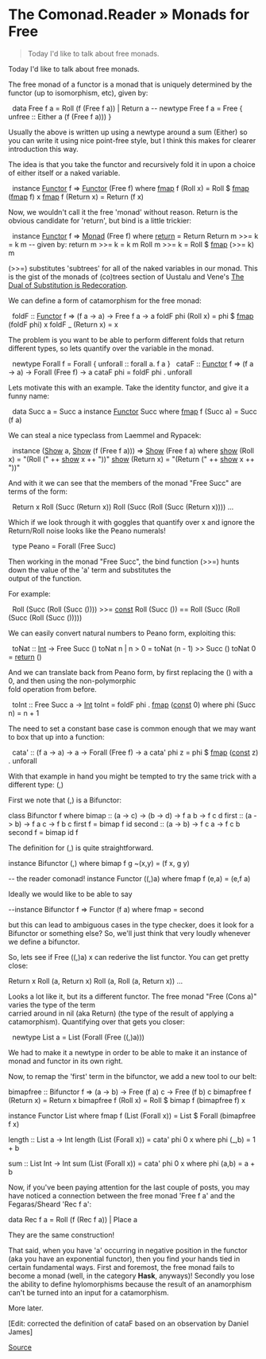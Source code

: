 # The Comonad.Reader » Monads for Free

> Today I'd like to talk about free monads.

Today I'd like to talk about free monads.

The free monad of a functor is a monad that is uniquely determined by the functor (up to isomorphism, etc), given by:

 
data Free f a = Roll (f (Free f a)) | Return a
\-- newtype Free f a = Free { unfree :: Either a (f (Free f a))) }
 

Usually the above is written up using a newtype around a sum (Either) so you can write it using nice point-free style, but I think this makes for clearer introduction this way.

The idea is that you take the functor and recursively fold it in upon a choice of either itself or a naked variable.

 
instance [Functor](http://haskell.org/ghc/docs/latest/html/libraries/base/Prelude.html#t:Functor) f => [Functor](http://haskell.org/ghc/docs/latest/html/libraries/base/Prelude.html#t:Functor) (Free f) where
	[fmap](http://haskell.org/ghc/docs/latest/html/libraries/base/Prelude.html#v:fmap) f (Roll x) = Roll $ [fmap](http://haskell.org/ghc/docs/latest/html/libraries/base/Prelude.html#v:fmap) ([fmap](http://haskell.org/ghc/docs/latest/html/libraries/base/Prelude.html#v:fmap) f) x
	[fmap](http://haskell.org/ghc/docs/latest/html/libraries/base/Prelude.html#v:fmap) f (Return x) = Return (f x)
 

Now, we wouldn't call it the free 'monad' without reason. Return is the obvious candidate for 'return', but bind is a little trickier:

 
instance [Functor](http://haskell.org/ghc/docs/latest/html/libraries/base/Prelude.html#t:Functor) f => [Monad](http://haskell.org/ghc/docs/latest/html/libraries/base/Prelude.html#t:Monad) (Free f) where
	[return](http://haskell.org/ghc/docs/latest/html/libraries/base/Prelude.html#v:return) = Return
	Return m >>= k = k m \-- given by: return m >>= k = k m
	Roll m >>= k = Roll $ [fmap](http://haskell.org/ghc/docs/latest/html/libraries/base/Prelude.html#v:fmap) (\>>= k) m
 

(>>=) substitutes 'subtrees' for all of the naked variables in our monad. This is the gist of the monads of (co)trees section of Uustalu and Vene's [The Dual of Substitution is Redecoration](http://citeseer.ist.psu.edu/uustalu02dual.html).

We can define a form of catamorphism for the free monad:

 
foldF :: [Functor](http://haskell.org/ghc/docs/latest/html/libraries/base/Prelude.html#t:Functor) f => (f a -> a) -> Free f a -> a
foldF phi (Roll x) = phi $ [fmap](http://haskell.org/ghc/docs/latest/html/libraries/base/Prelude.html#v:fmap) (foldF phi) x
foldF \_ (Return x) = x
 

The problem is you want to be able to perform different folds that return different types, so lets quantify over the variable in the monad.

 
newtype Forall f = Forall { unforall :: forall a. f a } 
 
cataF :: [Functor](http://haskell.org/ghc/docs/latest/html/libraries/base/Prelude.html#t:Functor) f => (f a -> a) -> Forall (Free f) -> a
cataF phi = foldF phi . unforall
 

Lets motivate this with an example. Take the identity functor, and give it a funny name:

 
data Succ a = Succ a
instance [Functor](http://haskell.org/ghc/docs/latest/html/libraries/base/Prelude.html#t:Functor) Succ where
	[fmap](http://haskell.org/ghc/docs/latest/html/libraries/base/Prelude.html#v:fmap) f (Succ a) = Succ (f a)
 

We can steal a nice typeclass from Laemmel and Rypacek:

 
instance ([Show](http://haskell.org/ghc/docs/latest/html/libraries/base/Prelude.html#t:Show) a, [Show](http://haskell.org/ghc/docs/latest/html/libraries/base/Prelude.html#t:Show) (f (Free f a))) => [Show](http://haskell.org/ghc/docs/latest/html/libraries/base/Prelude.html#t:Show) (Free f a) where
        [show](http://haskell.org/ghc/docs/latest/html/libraries/base/Prelude.html#v:show) (Roll x) = "(Roll (" ++ [show](http://haskell.org/ghc/docs/latest/html/libraries/base/Prelude.html#v:show) x ++ "))"
        [show](http://haskell.org/ghc/docs/latest/html/libraries/base/Prelude.html#v:show) (Return x) = "(Return (" ++ [show](http://haskell.org/ghc/docs/latest/html/libraries/base/Prelude.html#v:show) x ++ "))"
 

And with it we can see that the members of the monad "Free Succ" are terms of the form:

 
Return x
Roll (Succ (Return x))
Roll (Succ (Roll (Succ (Return x))))
...
 

Which if we look through it with goggles that quantify over x and ignore the Return/Roll noise looks like the Peano numerals!

 
type Peano = Forall (Free Succ)
 

Then working in the monad "Free Succ", the bind function (>>=) hunts down the value of the 'a' term and substitutes the  
output of the function.

For example:

 
Roll (Succ (Roll (Succ ()))) >>= [const](http://haskell.org/ghc/docs/latest/html/libraries/base/Prelude.html#v:const) Roll (Succ ())
    == Roll (Succ (Roll (Succ (Roll (Succ ()))))
 

We can easily convert natural numbers to Peano form, exploiting this:

 
toNat :: [Int](http://haskell.org/ghc/docs/latest/html/libraries/base/Prelude.html#t:Int) -> Free Succ ()
toNat n | n > 0 = toNat (n - 1) >> Succ ()
toNat 0 	= [return](http://haskell.org/ghc/docs/latest/html/libraries/base/Prelude.html#v:return) ()
 

And we can translate back from Peano form, by first replacing the () with a 0, and then using the non-polymorphic  
fold operation from before.

 
toInt :: Free Succ a -> [Int](http://haskell.org/ghc/docs/latest/html/libraries/base/Prelude.html#t:Int)
toInt = foldF phi . [fmap](http://haskell.org/ghc/docs/latest/html/libraries/base/Prelude.html#v:fmap) ([const](http://haskell.org/ghc/docs/latest/html/libraries/base/Prelude.html#v:const) 0) where
	phi (Succ n) = n + 1
 

The need to set a constant base case is common enough that we may want to box that up into a function:

 
cata' :: (f a -> a) -> a -> Forall (Free f) -> a
cata' phi z =  phi $ [fmap](http://haskell.org/ghc/docs/latest/html/libraries/base/Prelude.html#v:fmap) ([const](http://haskell.org/ghc/docs/latest/html/libraries/base/Prelude.html#v:const) z) . unforall
 

With that example in hand you might be tempted to try the same trick with a different type: (,)

First we note that (,) is a Bifunctor:

class Bifunctor f where
	bimap :: (a -> c) -> (b -> d) -> f a b -> f c d
	first :: (a -> b) -> f a c -> f b c
	first f = bimap f id
	second :: (a -> b) -> f c a -> f c b
	second f = bimap id f

The definition for (,) is quite straightforward.

instance Bifunctor (,) where
	bimap f g ~(x,y) = (f x, g y)

-- the reader comonad!
instance Functor ((,)a) where
	fmap f (e,a) = (e,f a)

Ideally we would like to be able to say

\--instance Bifunctor f => Functor (f a) where fmap = second

but this can lead to ambiguous cases in the type checker, does it look for a Bifunctor or something else? So, we'll just think that very loudly whenever we define a bifunctor.

So, lets see if Free ((,)a) x can rederive the list functor. You can get pretty close:

Return x
Roll (a, Return x)
Roll (a, Roll (a, Return x))
...

Looks a lot like it, but its a different functor. The free monad "Free (Cons a)" varies the type of the term  
carried around in nil (aka Return) (the type of the result of applying a catamorphism). Quantifying over that gets you closer:

 
newtype List a = List (Forall (Free ((,)a)))
 

We had to make it a newtype in order to be able to make it an instance of monad and functor in its own right.

Now, to remap the 'first' term in the bifunctor, we add a new tool to our belt:

bimapfree :: Bifunctor f => (a -> b) -> Free (f a) c -> Free (f b) c
bimapfree f (Return x) = Return x
bimapfree f (Roll x) = Roll $ bimap f (bimapfree f) x

instance Functor List where
	fmap f (List (Forall x)) = List $ Forall (bimapfree f x)

length :: List a -> Int
length (List (Forall x)) = cata' phi 0 x where
	phi (\_,b) = 1 + b

sum :: List Int -> Int
sum (List (Forall x)) = cata' phi 0 x where
	phi (a,b) = a + b

Now, if you've been paying attention for the last couple of posts, you may have noticed a connection between the free monad 'Free f a' and the Fegaras/Sheard 'Rec f a':

data Rec f a = Roll (f (Rec f a)) | Place a

They are the same construction!

That said, when you have 'a' occurring in negative position in the functor (aka you have an exponential functor), then you find your hands tied in certain fundamental ways. First and foremost, the free monad fails to become a monad (well, in the category **Hask**, anyways)! Secondly you lose the ability to define hylomorphisms because the result of an anamorphism can't be turned into an input for a catamorphism.

More later.

\[Edit: corrected the definition of cataF based on an observation by Daniel James\]


[Source](http://comonad.com/reader/2008/monads-for-free/)